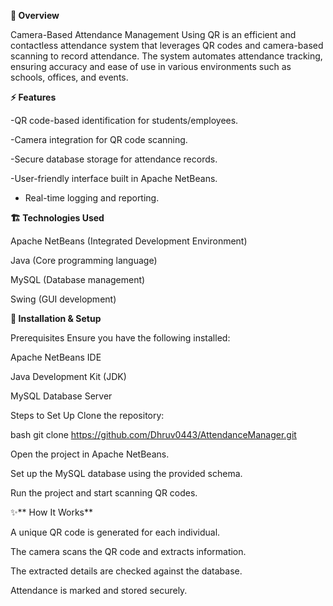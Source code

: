 **📌 Overview** 

Camera-Based Attendance Management Using QR is an efficient and contactless attendance system that leverages QR codes and camera-based scanning to record attendance. The system automates attendance tracking, ensuring accuracy and ease of use in various environments such as schools, offices, and events.

**⚡ Features**

-QR code-based identification for students/employees.

-Camera integration for QR code scanning.

-Secure database storage for attendance records.

-User-friendly interface built in Apache NetBeans.

- Real-time logging and reporting.

**🏗 Technologies Used**

Apache NetBeans (Integrated Development Environment)

Java (Core programming language)

MySQL (Database management)

Swing (GUI development)

**🚀 Installation & Setup**

Prerequisites
Ensure you have the following installed:

Apache NetBeans IDE

Java Development Kit (JDK)

MySQL Database Server


Steps to Set Up
Clone the repository:

bash
git clone https://github.com/Dhruv0443/AttendanceManager.git

Open the project in Apache NetBeans.

Set up the MySQL database using the provided schema.

Run the project and start scanning QR codes.


✨** How It Works**

A unique QR code is generated for each individual.

The camera scans the QR code and extracts information.

The extracted details are checked against the database.

Attendance is marked and stored securely.
